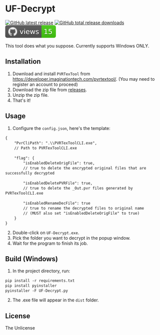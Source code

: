 # UF-Decrypt

[![GitHub latest release](https://img.shields.io/github/v/release/electron-shaders/UF-Decrypt)](https://github.com/electron-shaders/UF-Decrypt/releases/latest)
[![GitHub total release downloads](https://img.shields.io/github/downloads/electron-shaders/UF-Decrypt/total)](https://github.com/electron-shaders/UF-Decrypt/releases)
[![Github views per week](https://raw.githubusercontent.com/electron-shaders/electron-shaders.github.io/traffic/traffic-UF-Decrypt/views.svg)](https://github.com/electron-shaders/UF-Decrypt)

This tool does what you suppose. Currently supports Windows ONLY.

## Installation

1. Download and install `PVRTexTool` from https://developer.imaginationtech.com/pvrtextool/. (You may need to register an account to proceed)
2. Download the zip file from [releases](https://github.com/electron-shaders/UF-Decrypt/releases/latest).
3. Unzip the zip file.
4. That's it!

## Usage

1. Configure the `config.json`, here's the template:
```json5
{
    "PvrCliPath": ".\\PVRTexToolCLI.exe",
    // Path to PVRTexToolCLI.exe

    "flag": {
        "isEnabledDeleteOrigFile": true,
        // true to delete the encrypted original files that are successfully decrypted

        "isEnabledDeletePVRFile": true,
        // true to delete the _Out.pvr files generated by PVRTexToolCLI.exe

        "isEnabledRenameDecFile": true
        // true to rename the decrypted files to original name
        // (MUST also set "isEnabledDeleteOrigFile" to true)
    }
}
```

2. Double-click on `UF-Decrypt.exe`.
3. Pick the folder you want to decrypt in the popup window.
4. Wait for the program to finish its job.

## Build (Windows)

1. In the project directory, run:
```
pip install -r requirements.txt
pip install pyinstaller
pyinstaller -F UF-Decrypt.py
```

2. The .exe file will appear in the `dist` folder.

## License

The Unlicense
